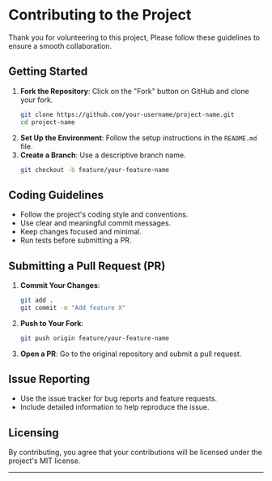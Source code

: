 # Contributing to the Project

Thank you for volunteering to this project, Please follow these guidelines to ensure a smooth collaboration.

## Getting Started

1. **Fork the Repository**: Click on the "Fork" button on GitHub and clone your fork.
   ```sh
   git clone https://github.com/your-username/project-name.git
   cd project-name
   ```
2. **Set Up the Environment**: Follow the setup instructions in the `README.md` file.
3. **Create a Branch**: Use a descriptive branch name.
   ```sh
   git checkout -b feature/your-feature-name
   ```

## Coding Guidelines

- Follow the project's coding style and conventions.
- Use clear and meaningful commit messages.
- Keep changes focused and minimal.
- Run tests before submitting a PR.

## Submitting a Pull Request (PR)

1. **Commit Your Changes**:
   ```sh
   git add .
   git commit -m "Add feature X"
   ```
2. **Push to Your Fork**:
   ```sh
   git push origin feature/your-feature-name
   ```
3. **Open a PR**: Go to the original repository and submit a pull request.

## Issue Reporting

- Use the issue tracker for bug reports and feature requests.
- Include detailed information to help reproduce the issue.

## Licensing

By contributing, you agree that your contributions will be licensed under the project's MIT license.

---